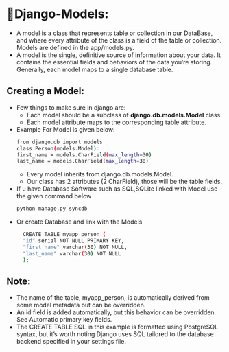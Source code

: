 # :star2:Django-Models:
-  A model is a class that represents table or collection in our DataBase, and where every attribute of the class is a field of the table or collection. Models are defined in the app/models.py.
- A model is the single, definitive source of information about your data. It contains the essential fields and behaviors of the data you’re storing. Generally, each model maps to a single database table.
## Creating a Model:
  - Few things to make sure in django are:
      - Each model should be a subclass of **django.db.models.Model** class.
      - Each model attribute maps to the corresponding table attribute.
  - Example For Model is given below:
      ```sh
      from django.db import models
      class Person(models.Model):
      first_name = models.CharField(max_length=30)
      last_name = models.CharField(max_length=30)
      ```
      - Every model inherits from django.db.models.Model.
      - Our class has 2 attributes (2 CharField), those will be the table fields.
  - If u have Database Software such as SQL,SQLite linked with Model use the given command below
      ```sh
      python manage.py syncdb
      ```
  - Or create Database and link with the Models
      ```sh
        CREATE TABLE myapp_person (
        "id" serial NOT NULL PRIMARY KEY,
        "first_name" varchar(30) NOT NULL,
        "last_name" varchar(30) NOT NULL
        );
      ```
## Note:
  - The name of the table, myapp_person, is automatically derived from some model metadata but can be overridden.
  - An id field is added automatically, but this behavior can be overridden. See Automatic primary key fields.
  - The CREATE TABLE SQL in this example is formatted using PostgreSQL syntax, but it’s worth noting Django uses SQL tailored to the database backend specified in your settings file.
   
   
